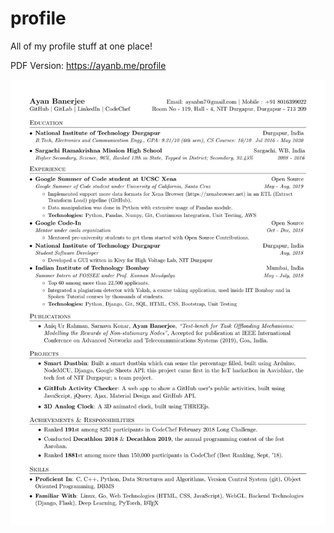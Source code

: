# profile
All of my profile stuff at one place!

PDF Version: https://ayanb.me/profile

![Ayan Banerjee Resume](https://raw.githubusercontent.com/ayan-b/profile/gh-pages/AyanBanerjee.jpg)
